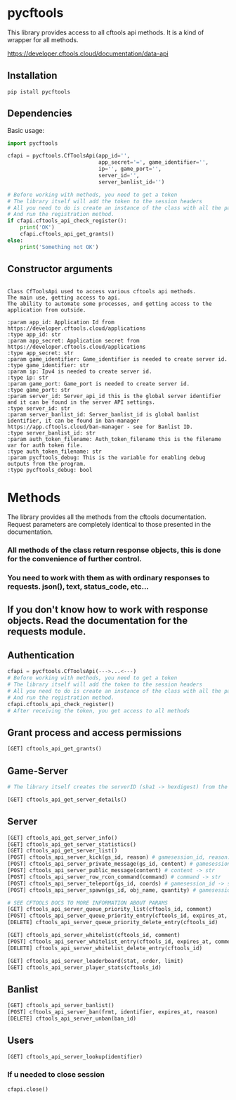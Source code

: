 # pycftools

This library provides access to all cftools api methods. It is a kind of wrapper for all methods.

https://developer.cftools.cloud/documentation/data-api

## Installation

```
pip istall pycftools
```

## Dependencies


Basic usage:

```python
import pycftools

cfapi = pycftools.CfToolsApi(app_id='',
                             app_secret='=', game_identifier='',
                             ip='', game_port='',
                             server_id='',
                             server_banlist_id='')

# Before working with methods, you need to get a token
# The library itself will add the token to the session headers
# All you need to do is create an instance of the class with all the parameters.
# And run the registration method.
if cfapi.cftools_api_check_register():
    print('OK')
    cfapi.cftools_api_get_grants()
else:
    print('Something not OK')


```

## Constructor arguments

```

Class CfToolsApi used to access various cftools api methods.
The main use, getting access to api.
The ability to automate some processes, and getting access to the application from outside.

:param app_id: Application Id from https://developer.cftools.cloud/applications
:type app_id: str
:param app_secret: Application secret from https://developer.cftools.cloud/applications
:type app_secret: str
:param game_identifier: Game_identifier is needed to create server id.
:type game_identifier: str
:param ip: Ipv4 is needed to create server id.
:type ip: str
:param game_port: Game_port is needed to create server id.
:type game_port: str
:param server_id: Server_api_id this is the global server identifier and it can be found in the server API settings.
:type server_id: str
:param server_banlist_id: Server_banlist_id is global banlist identifier, it can be found in ban-manager https://app.cftools.cloud/ban-manager - see for Banlist ID.
:type server_banlist_id: str
:param auth_token_filename: Auth_token_filename this is the filename var for auth token file.
:type auth_token_filename: str
:param pycftools_debug: This is the variable for enabling debug outputs from the program.
:type pycftools_debug: bool

```


# Methods

The library provides all the methods from the cftools documentation. 
Request parameters are completely identical to those presented in the documentation.

### All methods of the class return response objects, this is done for the convenience of further control.
### You need to work with them as with ordinary responses to requests. json(), text, status_code, etc...
## If you don't know how to work with response objects. Read the documentation for the requests module.

## Authentication

```python
cfapi = pycftools.CfToolsApi(--->...<---)
# Before working with methods, you need to get a token
# The library itself will add the token to the session headers
# All you need to do is create an instance of the class with all the parameters.
# And run the registration method.
cfapi.cftools_api_check_register()
# After receiving the token, you get access to all methods
```

## Grant process and access permissions

```python
[GET] cftools_api_get_grants() 
```

## Game-Server

```python
# The library itself creates the serverID (sha1 -> hexdigest) from the game id, ipv4, gameport

[GET] cftools_api_get_server_details() 
```

## Server

```python
[GET] cftools_api_get_server_info()
[GET] cftools_api_get_server_statistics()
[GET] cftools_api_get_server_list()
[POST] cftools_api_server_kick(gs_id, reason) # gamesession_id, reason. -> str
[POST] cftools_api_server_private_message(gs_id, content) # gamesession_id, content. -> str
[POST] cftools_api_server_public_message(content) # content -> str
[POST] cftools_api_server_row_rcon_command(command) # command -> str
[POST] cftools_api_server_teleport(gs_id, coords) # gamesession_id -> str, coords -> [X,Y] -> list
[POST] cftools_api_server_spawn(gs_id, obj_name, quantity) # gamesession_id, obj_name -> str, quantity -> int

# SEE CFTOOLS DOCS TO MORE INFORMATION ABOUT PARAMS
[GET] cftools_api_server_queue_priority_list(cftools_id, comment)
[POST] cftools_api_server_queue_priority_entry(cftools_id, expires_at, comment)
[DELETE] cftools_api_server_queue_priority_delete_entry(cftools_id)

[GET] cftools_api_server_whitelist(cftools_id, comment)
[POST] cftools_api_server_whitelist_entry(cftools_id, expires_at, comment)
[DELETE] cftools_api_server_whitelist_delete_entry(cftools_id)

[GET] cftools_api_server_leaderboard(stat, order, limit)
[GET] cftools_api_server_player_stats(cftools_id)
```

## Banlist

```python
[GET] cftools_api_server_banlist() 
[POST] cftools_api_server_ban(frmt, identifier, expires_at, reason)
[DELETE] cftools_api_server_unban(ban_id)
```

## Users

```python
[GET] cftools_api_server_lookup(identifier)
```

### If u needed to close session

```python
cfapi.close()
```


